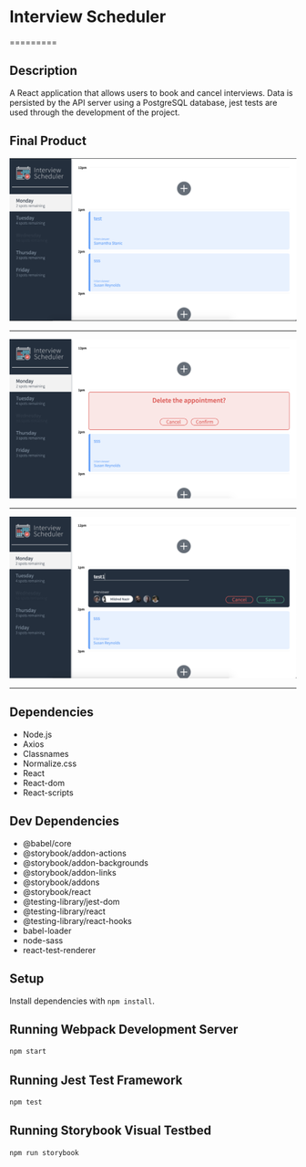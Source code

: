 # Interview Scheduler
=========

## Description
A React application that allows users to book and cancel interviews. Data is persisted by the API server using a PostgreSQL database, jest tests are used through the development of the project.


## Final Product

![Image description](https://github.com/muraahm/scheduler/blob/master/docs/img%201.png)
- - -

![Image description](https://github.com/muraahm/scheduler/blob/master/docs/img%202.png)
- - -

![Image description](https://github.com/muraahm/scheduler/blob/master/docs/img%203.png)
- - -


## Dependencies

- Node.js
- Axios
- Classnames
- Normalize.css
- React
- React-dom
- React-scripts

## Dev Dependencies

- @babel/core
- @storybook/addon-actions
- @storybook/addon-backgrounds
- @storybook/addon-links
- @storybook/addons
- @storybook/react
- @testing-library/jest-dom
- @testing-library/react
- @testing-library/react-hooks
- babel-loader
- node-sass
- react-test-renderer


## Setup

Install dependencies with `npm install`.

## Running Webpack Development Server

```sh
npm start
```

## Running Jest Test Framework

```sh
npm test
```

## Running Storybook Visual Testbed

```sh
npm run storybook
```
